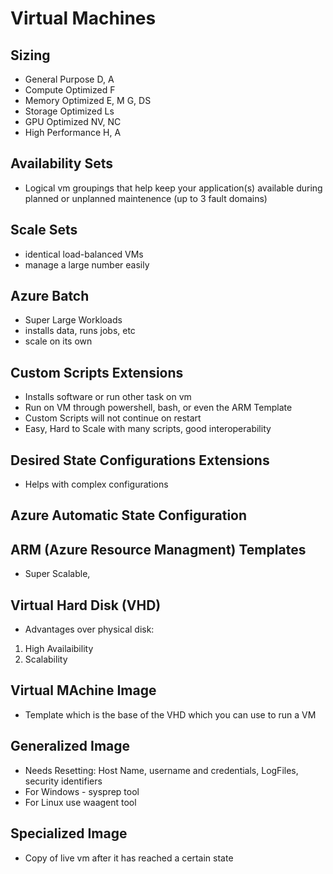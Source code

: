 # Virtual Machines


## Sizing

- General Purpose D, A
- Compute Optimized F
- Memory Optimized E, M G, DS
- Storage Optimized Ls
- GPU Optimized NV, NC
- High Performance H, A

## Availability Sets
- Logical vm groupings that help keep your application(s) available during planned or unplanned maintenence (up to 3 fault domains)

## Scale Sets
- identical load-balanced VMs
- manage a large number easily

## Azure Batch
- Super Large Workloads
- installs data, runs jobs, etc
- scale on its own

## Custom Scripts Extensions
- Installs software or run other task on vm
- Run on VM through powershell, bash, or even the ARM Template
- Custom Scripts will not continue on restart
- Easy, Hard to Scale with many scripts, good interoperability


## Desired State Configurations Extensions
- Helps with complex configurations

## Azure Automatic State Configuration


## ARM (Azure Resource Managment) Templates
- Super Scalable, 

## Virtual Hard Disk (VHD)
- Advantages over physical disk:
1) High Availaibility
2) Scalability

## Virtual MAchine Image
- Template which is the base of the VHD which you can use to run a VM

## Generalized Image
- Needs Resetting: Host Name, username and credentials, LogFiles, security identifiers
- For Windows - sysprep tool
- For Linux use waagent tool

## Specialized Image
- Copy of live vm after it has reached a certain state
